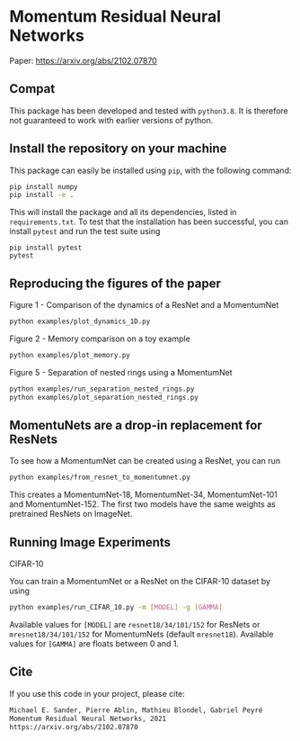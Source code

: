 #  Momentum Residual Neural Networks 

Paper: https://arxiv.org/abs/2102.07870

## Compat

This package has been developed and tested with `python3.8`. It is therefore not guaranteed to work with earlier versions of python.

## Install the repository on your machine


This package can easily be installed using `pip`, with the following command:

```bash
pip install numpy
pip install -e .
```

This will install the package and all its dependencies, listed in `requirements.txt`. To test that the installation has been successful, you can install `pytest` and run the test suite using

```
pip install pytest
pytest
```


## Reproducing the figures of the paper

Figure 1 - Comparison of the dynamics of a ResNet and a MomentumNet

```bash
python examples/plot_dynamics_1D.py
```

Figure 2 - Memory comparison on a toy example 

```bash
python examples/plot_memory.py
```

Figure 5 - Separation of nested rings using a MomentumNet

```bash
python examples/run_separation_nested_rings.py
python examples/plot_separation_nested_rings.py
```

## MomentuNets are a drop-in replacement for ResNets

To see how a MomentumNet can be created using a ResNet, you can run


```bash
python examples/from_resnet_to_momentumnet.py
```

This creates a MomentumNet-18, MomentumNet-34, MomentumNet-101 and MomentumNet-152.
The first two models have the same weights as pretrained ResNets on ImageNet.


## Running Image Experiments

CIFAR-10

You can train a MomentumNet or a ResNet on the CIFAR-10 dataset by using

```bash
python examples/run_CIFAR_10.py -m [MODEL] -g [GAMMA]
```

Available values for `[MODEL]` are `resnet18/34/101/152` for ResNets or `mresnet18/34/101/152` for MomentumNets
(default `mresnet18`). Available values for `[GAMMA]` are floats between 0 and 1.

## Cite

If you use this code in your project, please cite:

```bash
Michael E. Sander, Pierre Ablin, Mathieu Blondel, Gabriel Peyré
Momentum Residual Neural Networks, 2021
https://arxiv.org/abs/2102.07870
```
